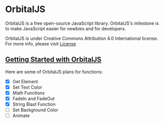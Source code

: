 # OrbitalJS
OrbitalJS is a free open-source JavaScript library. OrbitalJS's milestone is to make JavaScript easier for newbies and for developers. 

 OrbitalJS is under Creative Commons Attribution 4.0 International license. For more info, please visit [License](https://creativecommons.org/licenses/by/4.0/legalcode)

## [Getting Started with OrbitalJS](https://github.com/FreeDays/OrbitalJS/wiki/Getting-Started-Guide)
Here are some of OrbitalJS plans for functions:

- [x] Get Element
- [x] Set Text Color
- [x] Math Functions
- [x] FadeIn and FadeOut
- [x] String Blast Function
- [ ] Set Background Color
- [ ] Animate
